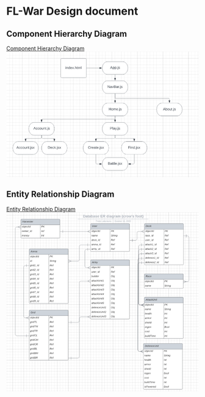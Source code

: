 # FL-War Design document

## Component Hierarchy Diagram
[Component Hierarchy Diagram](https://lucid.app/lucidchart/f9aad8ca-5ea8-4a9f-a046-494960847ead/edit?beaconFlowId=8B96EFD03984FF48&invitationId=inv_751c627b-3f60-48df-a0c1-a42624c4aa20&page=0_0#)
![Component Hierarchy Diagram](./Assets/chd.png)

## Entity Relationship Diagram
[Entity Relationship Diagram](https://lucid.app/lucidchart/05d518ab-381b-47c5-bbfc-38a308cae342/edit?beaconFlowId=96E5F1AA5443198A&page=0_0&invitationId=inv_6c3e2cc7-2346-4632-b24c-170bea3b9915#)
![Entity Relationship Diagram](./Assets/erd.png)
